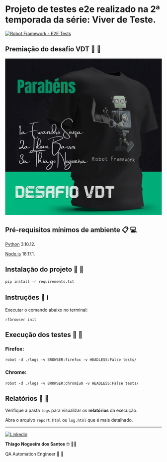 # Projeto de testes e2e realizado na 2ª temporada da série: Viver de Teste.

[![Robot Framework - E2E Tests](https://github.com/thinogueiras/VDT-Season02-RobotFramework/actions/workflows/ci-robot.yml/badge.svg)](https://github.com/thinogueiras/VDT-Season02-RobotFramework/actions/workflows/ci-robot.yml)


## Premiação do desafio VDT 🏅 🏅

![Alt text](Images/winners.png)


## Pré-requisitos mínimos de ambiente 📋 💻

[Python](https://www.python.org/downloads/) 3.10.12.

[Node.js](https://nodejs.org/en) 18.17.1.


## Instalação do projeto 🚀 🚀

```
pip install -r requirements.txt
```

## Instruções 📢 ℹ️

Executar o comando abaixo no terminal:

```
rfbrowser init
```

## Execução dos testes 🤖 🤖

### Firefox:

```
robot -d ./logs -v BROWSER:firefox -v HEADLESS:False tests/
```

### Chrome:

```
robot -d ./logs -v BROWSER:chromium -v HEADLESS:False tests/
```

## Relatórios 📝 📄

Verifique a pasta `logs` para visualizar os <b>relatórios</b> da execução.

Abra o arquivo `report.html` ou `log.html` que é mais detalhado.

---

<a href="https://www.linkedin.com/in/thinogueiras"><img alt="Linkedin" src="https://img.shields.io/badge/-LinkedIn-blue?style=for-the-badge&logo=Linkedin&logoColor=white"></a>

<strong>Thiago Nogueira dos Santos</strong> 🤓 🫰🏽

QA Automation Engineer 🔎 🐞
